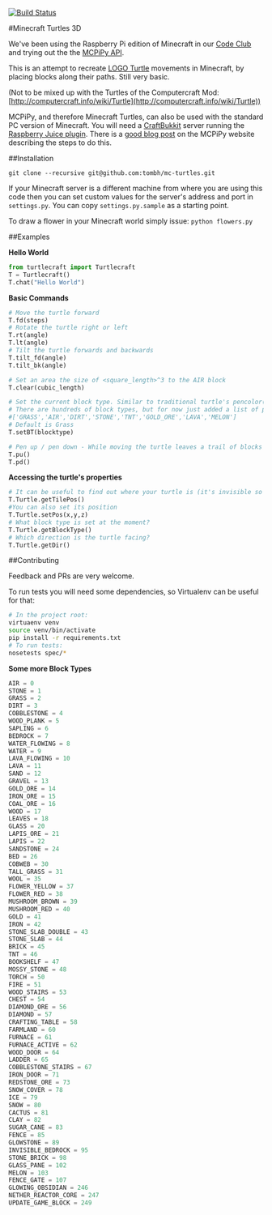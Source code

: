 [![Build Status](https://travis-ci.org/tombh/mc-turtles.svg?branch=history)](https://travis-ci.org/tombh/mc-turtles)

#Minecraft Turtles 3D

We've been using the Raspberry Pi edition of Minecraft in our [Code Club](https://www.codeclub.org.uk/) and trying out the the [MCPiPy API](http://mcpipy.com).

This is an attempt to recreate [LOGO Turtle](http://en.wikipedia.org/wiki/Logo_(programming_language)#Turtle_and_graphics) movements in Minecraft, by placing blocks along their paths. Still very basic.

(Not to be mixed up with the Turtles of the Computercraft Mod: [http://computercraft.info/wiki/Turtle](http://computercraft.info/wiki/Turtle))

MCPiPy, and therefore Minecraft Turtles, can also be used with the standard PC version of Minecraft. You will need a [CraftBukkit](https://dl.bukkit.org/downloads/craftbukkit/) server running the [Raspberry Juice plugin](http://dev.bukkit.org/bukkit-plugins/raspberryjuice/). There is a [good blog post](http://mcpipy.wordpress.com/2013/02/13/running-python-programs-without-a-raspberry-pi/) on the MCPiPy website describing the steps to do this.

##Installation
```
git clone --recursive git@github.com:tombh/mc-turtles.git
```

If your Minecraft server is a different machine from where you are using this code then you can set custom values for the server's address and port in `settings.py`. You can copy `settings.py.sample` as a starting point.

To draw a flower in your Minecraft world simply issue: `python flowers.py`

##Examples

**Hello World**
```python
from turtlecraft import Turtlecraft
T = Turtlecraft()
T.chat("Hello World")
```

**Basic Commands**
```python
# Move the turtle forward
T.fd(steps)
# Rotate the turtle right or left
T.rt(angle)
T.lt(angle)
# Tilt the turtle forwards and backwards
T.tilt_fd(angle)
T.tilt_bk(angle)

# Set an area the size of <square_length>^3 to the AIR block
T.clear(cubic_length)

# Set the current block type. Similar to traditional turtle's pencolor()
# There are hundreds of block types, but for now just added a list of possible blocks:  
#['GRASS','AIR','DIRT','STONE','TNT','GOLD_ORE','LAVA','MELON'] 
# Default is Grass
T.setBT(blocktype)

# Pen up / pen down - While moving the turtle leaves a trail of blocks or not
T.pu()
T.pd()
```

**Accessing the turtle's properties**
```python
# It can be useful to find out where your turtle is (it's invisible so far!)
T.Turtle.getTilePos() 
#You can also set its position
T.Turtle.setPos(x,y,z)
# What block type is set at the moment?
T.Turtle.getBlockType()
# Which direction is the turtle facing?
T.Turtle.getDir()
```

##Contributing

Feedback and PRs are very welcome.

To run tests you will need some dependencies, so Virtualenv can be useful for that:

```bash
# In the project root:
virtuaenv venv
source venv/bin/activate
pip install -r requirements.txt
# To run tests:
nosetests spec/*
```

**Some more Block Types**
```python
AIR = 0
STONE = 1
GRASS = 2
DIRT = 3
COBBLESTONE = 4
WOOD_PLANK = 5
SAPLING = 6
BEDROCK = 7
WATER_FLOWING = 8
WATER = 9
LAVA_FLOWING = 10
LAVA = 11
SAND = 12
GRAVEL = 13
GOLD_ORE = 14
IRON_ORE = 15
COAL_ORE = 16
WOOD = 17
LEAVES = 18
GLASS = 20
LAPIS_ORE = 21
LAPIS = 22
SANDSTONE = 24
BED = 26
COBWEB = 30
TALL_GRASS = 31
WOOL = 35
FLOWER_YELLOW = 37
FLOWER_RED = 38
MUSHROOM_BROWN = 39
MUSHROOM_RED = 40
GOLD = 41
IRON = 42
STONE_SLAB_DOUBLE = 43
STONE_SLAB = 44
BRICK = 45
TNT = 46
BOOKSHELF = 47
MOSSY_STONE = 48
TORCH = 50
FIRE = 51
WOOD_STAIRS = 53
CHEST = 54
DIAMOND_ORE = 56
DIAMOND = 57
CRAFTING_TABLE = 58
FARMLAND = 60
FURNACE = 61
FURNACE_ACTIVE = 62
WOOD_DOOR = 64
LADDER = 65
COBBLESTONE_STAIRS = 67
IRON_DOOR = 71
REDSTONE_ORE = 73
SNOW_COVER = 78
ICE = 79
SNOW = 80
CACTUS = 81
CLAY = 82
SUGAR_CANE = 83
FENCE = 85
GLOWSTONE = 89
INVISIBLE_BEDROCK = 95
STONE_BRICK = 98
GLASS_PANE = 102
MELON = 103
FENCE_GATE = 107
GLOWING_OBSIDIAN = 246
NETHER_REACTOR_CORE = 247
UPDATE_GAME_BLOCK = 249
```


